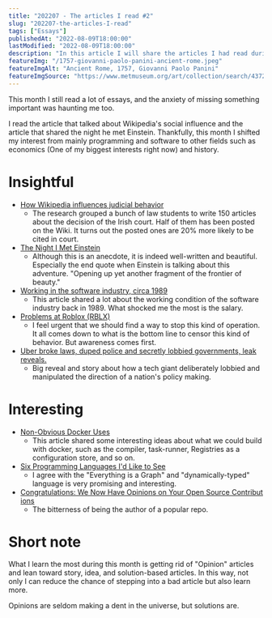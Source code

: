 ```yaml
---
title: "202207 - The articles I read #2"
slug: "202207-the-articles-I-read"
tags: ["Essays"]
publishedAt: "2022-08-09T18:00:00"
lastModified: "2022-08-09T18:00:00"
description: "In this article I will share the articles I had read during July 2022"
featureImg: "/1757-giovanni-paolo-panini-ancient-rome.jpeg"
featureImgAlt: "Ancient Rome, 1757, Giovanni Paolo Panini"
featureImgSource: "https://www.metmuseum.org/art/collection/search/437244"
---
```


This month I still read a lot of essays, and the anxiety of missing something important was haunting me too. 

I read the article that talked about Wikipedia's social influence and the article that shared the night he met Einstein. Thankfully, this month I shifted my interest from mainly programming and software to other fields such as economics (One of my biggest interests right now) and history.

# Insightful

- [How Wikipedia influences judicial behavior](https://www.csail.mit.edu/news/how-wikipedia-influences-judicial-behavior)
	- The research grouped a bunch of law students to write 150 articles about the decision of the Irish court. Half of them has been posted on the Wiki. It turns out the posted ones are 20% more likely to be cited in court.
- [The Night I Met Einstein](https://www.rd.com/article/the-night-i-met-einstein/)
	- Although this is an anecdote, it is indeed well-written and beautiful. Especially the end quote when Einstein is talking about this adventure. "Opening up yet another fragment of the frontier of beauty."
- [Working in the software industry, circa 1989](https://dev.jimgrey.net/2022/07/05/working-in-the-software-industry-circa-1989/)
	- This article shared a lot about the working condition of the software industry back in 1989. What shocked me the most is the salary. 
- [Problems at Roblox (RBLX)](https://thebearcave.substack.com/p/problems-at-roblox-rblx)
	- I feel urgent that we should find a way to stop this kind of operation. It  all comes down to what is the bottom line to censor this kind of behavior. But awareness comes first.
- [Uber broke laws, duped police and secretly lobbied governments, leak reveals.](https://www.theguardian.com/news/2022/jul/10/uber-files-leak-reveals-global-lobbying-campaign)
	- Big reveal and story about how a tech giant deliberately lobbied and manipulated the direction of a nation's policy making.

# Interesting 

- [Non-Obvious Docker Uses](https://matt-rickard.com/non-obvious-docker-uses/)
	- This article shared some interesting ideas about what we could build with docker, such as the compiler, task-runner, Registries as a configuration store, and so on.
- [Six Programming Languages I'd Like to See](https://buttondown.email/hillelwayne/archive/six-programming-languages-id-like-to-see/)
	- I agree with the "Everything is a Graph" and "dynamically-typed" language is very promising and interesting.
- [Congratulations: We Now Have Opinions on Your Open Source Contributions](https://lucumr.pocoo.org/2022/7/9/congratulations/)
	- The bitterness of being the author of a popular repo.

# Short note
What I learn the most during this month is getting rid of "Opinion" articles and lean toward story, idea, and solution-based articles. In this way, not only I can reduce the chance of stepping into a bad article but also learn more. 

Opinions are seldom making a dent in the universe, but solutions are.